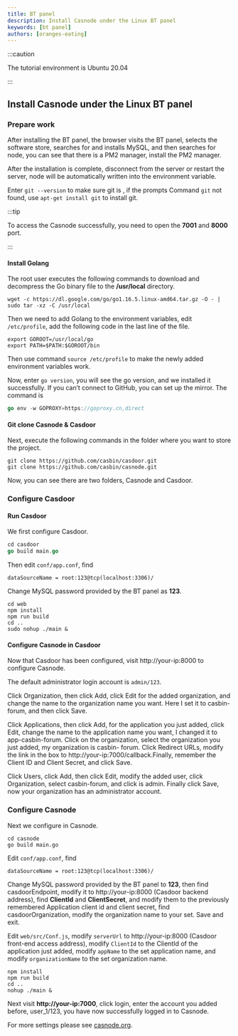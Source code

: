 ```yaml
---
title: BT panel
description: Install Casnode under the Linux BT panel
keywords: [bt panel]
authors: [oranges-eating]
---
```


:::caution

The tutorial environment is Ubuntu 20.04

:::

## Install Casnode under the Linux BT panel

### Prepare work
After installing the BT panel, the browser visits the BT panel, selects the software store, searches for and installs MySQL, and then searches for node, you can see that there is a PM2 manager, install the PM2 manager.    

After the installation is complete, disconnect from the server or restart the server, node will be automatically written into the environment variable.  

Enter `git --version` to make sure git is , if the prompts Command `git` not found, use `apt-get install git` to install git.  

:::tip

To access the Casnode successfully, you need to open the **7001** and **8000** port.

:::

#### Install Golang

The root user executes the following commands to download and decompress the Go binary file to the **/usr/local** directory.  
```shell
wget -c https://dl.google.com/go/go1.16.5.linux-amd64.tar.gz -O - | sudo tar -xz -C /usr/local
```
Then we need to add Golang to the environment variables, edit `/etc/profile`, add the following code in the last line of the file.

```shell
export GOROOT=/usr/local/go
export PATH=$PATH:$GOROOT/bin
```

Then use command `source /etc/profile` to make the newly added environment variables work. 

Now, enter `go version`, you will see the go version, and we installed it successfully. If you can’t connect to GitHub, you can set up the mirror. The command is
```go
go env -w GOPROXY=https://goproxy.cn,direct
```
#### Git clone Casnode & Casdoor

Next, execute the following commands in the folder where you want to store the project.  
```shell
git clone https://github.com/casbin/casdoor.git
git clone https://github.com/casbin/casnode.git
```
Now, you can see there are two folders, Casnode and Casdoor.

### Configure Casdoor

#### Run Casdoor

We first configure Casdoor.
```go
cd casdoor
go build main.go
```
Then edit `conf/app.conf`, find 
```
dataSourceName = root:123@tcp(localhost:3306)/
```

Change MySQL password provided by the BT panel as **123**.
```shell
cd web
npm install
npm run build
cd ..
sudo nohup ./main &
```
#### Configure Casnode in Casdoor

Now that Casdoor has been configured, visit http://your-ip:8000 to configure Casnode.  

The default administrator login account is `admin/123`.

Click Organization, then click Add, click Edit for the added organization, and change the name to the organization name you want. Here I set it to casbin-forum, and then click Save.

Click Applications, then click Add, for the application you just added, click Edit, change the name to the application name you want, I changed it to app-casbin-forum. Click on the organization, select the organization you just added, my organization  is casbin- forum. Click Redirect URLs, modify the link in the box to http://your-ip:7000/callback.Finally, remember the Client ID and Client Secret, and click Save. 

Click Users, click Add, then click Edit, modify the added user, click Organization, select casbin-forum, and click is admin. Finally click Save, now your organization has an administrator account.
<br/>

### Configure Casnode

Next we configure in Casnode.

```shell
cd casnode
go build main.go
```

Edit `conf/app.conf`, find

```
dataSourceName = root:123@tcp(localhost:3306)/
```

Change MySQL password provided by the BT panel to **123**, then find casdoorEndpoint, modify it to http://your-ip:8000 (Casdoor backend address), find **ClientId** and **ClientSecret**, and modify them to the previously remembered Application client id and client secret, find casdoorOrganization, modify the organization name to your set. Save and exit.

Edit `web/src/Conf.js`, modify `serverUrl` to http://your-ip:8000 (Casdoor front-end access address), modify `ClientId` to the ClientId of the application just added, modify `appName` to the set application name, and modify `organizationName` to the set organization name.
```shell
npm install
npm run build
cd ..
nohup ./main &
```
Next visit **http://your-ip:7000**, click login, enter the account you added before, user_1/123, you have now successfully logged in to Casnode.  

For more settings please see [casnode.org](https://casnode.org/docs/overview).

